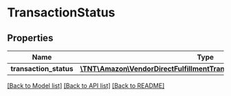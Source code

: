 # TransactionStatus

## Properties
Name | Type | Description | Notes
------------ | ------------- | ------------- | -------------
**transaction_status** | [**\TNT\Amazon\VendorDirectFulfillmentTransactions\V1\Model\Transaction**](Transaction.md) |  | [optional] 

[[Back to Model list]](../README.md#documentation-for-models) [[Back to API list]](../README.md#documentation-for-api-endpoints) [[Back to README]](../README.md)



